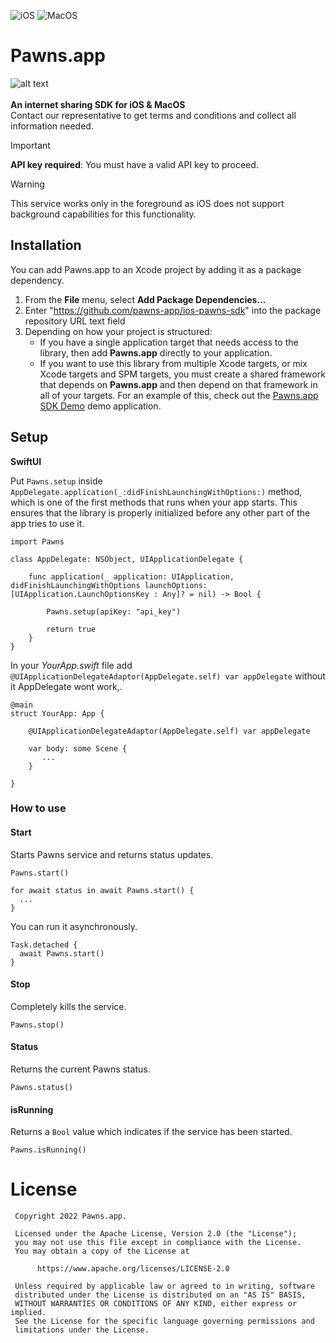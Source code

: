 ![iOS](https://img.shields.io/badge/iOS-15.0-orange?labelColor=gray&style=flat&logo=swift)
![MacOS](https://img.shields.io/badge/MacOS-13.0-orange?labelColor=gray&style=flat&logo=swift)

# Pawns.app #

  ![alt text](https://pawns.app/wp-content/uploads/2022/12/pawns-app-dark.svg) </br>
  </br> **An internet sharing SDK for iOS & MacOS** </br>
  Contact our representative to get terms and conditions and collect all information needed.

  > [!IMPORTANT]
  > **API key required**: You must have a valid API key to proceed.

  > [!WARNING]
  > This service works only in the foreground as iOS does not support background capabilities for this functionality.

## Installation

You can add Pawns.app to an Xcode project by adding it as a package dependency.

  1. From the **File** menu, select **Add Package Dependencies...**
  2. Enter "https://github.com/pawns-app/ios-pawns-sdk" into the package 
     repository URL text field
  3. Depending on how your project is structured:
      - If you have a single application target that needs access to the library, then add 
        **Pawns.app** directly to your application.
      - If you want to use this library from multiple Xcode targets, or mix Xcode targets and SPM 
        targets, you must create a shared framework that depends on **Pawns.app** and 
        then depend on that framework in all of your targets. For an example of this, check out the 
        [Pawns.app SDK Demo](https://github.com/pawns-app/ios-pawns-sdk-demo) demo application.

## Setup ##

  **SwiftUI**

  Put `Pawns.setup` inside `AppDelegate.application(_:didFinishLaunchingWithOptions:)` method, which is one of the first methods that runs when your app starts. This ensures that the library is properly initialized before any other part of the app tries to use it.

  ```
  import Pawns

  class AppDelegate: NSObject, UIApplicationDelegate {

      func application(_ application: UIApplication, didFinishLaunchingWithOptions launchOptions: [UIApplication.LaunchOptionsKey : Any]? = nil) -> Bool {

          Pawns.setup(apiKey: "api_key")
          
          return true
      }
  }
  ```
  
  In your *YourApp.swift* file add `@UIApplicationDelegateAdaptor(AppDelegate.self) var appDelegate` without it AppDelegate wont work,.

  ```
  @main
  struct YourApp: App {

      @UIApplicationDelegateAdaptor(AppDelegate.self) var appDelegate
    
      var body: some Scene {
         ...
      }

  }
  ```

### How to use ####

#### Start ####

Starts Pawns service and returns status updates.

```
Pawns.start()
```

```
for await status in await Pawns.start() {
  ...
}
```

You can run it asynchronously.
```
Task.detached {
  await Pawns.start()
}
```

#### Stop ####

Completely kills the service.

```
Pawns.stop()
```

#### Status ####

Returns the current Pawns status.

```
Pawns.status()
```

#### isRunning ####

Returns a `Bool` value which indicates if the service has been started.

```
Pawns.isRunning()
```

# License #
~~~~
 Copyright 2022 Pawns.app.

 Licensed under the Apache License, Version 2.0 (the "License");
 you may not use this file except in compliance with the License.
 You may obtain a copy of the License at

      https://www.apache.org/licenses/LICENSE-2.0

 Unless required by applicable law or agreed to in writing, software
 distributed under the License is distributed on an "AS IS" BASIS,
 WITHOUT WARRANTIES OR CONDITIONS OF ANY KIND, either express or implied.
 See the License for the specific language governing permissions and
 limitations under the License.
~~~~
